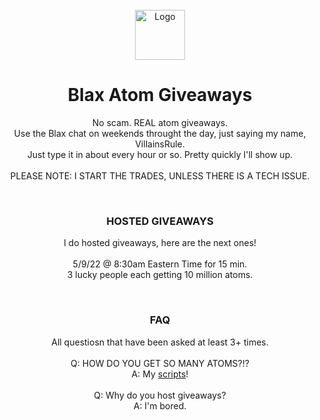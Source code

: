 <div id="top"></div>
<br />
<div align="center">
    <img src="https://thevillaincoders.github.io/Blax/images/logo.png" alt="Logo" width="80" height="80">
  <h1 align="center">Blax Atom Giveaways</h1>

  <p align="center">
    No scam. REAL atom giveaways.<br>
    Use the Blax chat on weekends throught the day, just saying my name, VillainsRule.<br>
    Just type it in about every hour or so. Pretty quickly I'll show up.<br>
    <br>
    PLEASE NOTE: I START THE TRADES, UNLESS THERE IS A TECH ISSUE.
  </p>
</div>
<div id="top"></div>
<br />
<div align="center">
  <h3 align="center">HOSTED GIVEAWAYS</h3>

  <p align="center">
    I do hosted giveaways, here are the next ones!<br>
    <br>
    5/9/22 @ 8:30am Eastern Time for 15 min.<br>
    3 lucky people each getting 10 million atoms.
  </p>
</div>
<div id="top"></div>
<br />
<div align="center">
  <h3 align="center">FAQ</h3>

  <p align="center">
    All questiosn that have been asked at least 3+ times.<br>
      <br>
      Q: HOW DO YOU GET SO MANY ATOMS?!?<br>
      A: My <a href="https://thevillaincoders.github.io/blaxHacks/">scripts</a>!<br>
      <br>
      Q: Why do you host giveaways?<br>
      A: I'm bored.
  </p>
</div>

